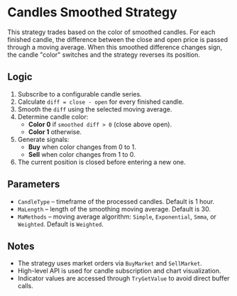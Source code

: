 # Candles Smoothed Strategy

This strategy trades based on the color of smoothed candles. For each finished candle, the difference between the close and open price is passed through a moving average. When this smoothed difference changes sign, the candle "color" switches and the strategy reverses its position.

## Logic

1. Subscribe to a configurable candle series.
2. Calculate `diff = close - open` for every finished candle.
3. Smooth the `diff` using the selected moving average.
4. Determine candle color:
   - **Color 0** if `smoothed diff > 0` (close above open).
   - **Color 1** otherwise.
5. Generate signals:
   - **Buy** when color changes from 0 to 1.
   - **Sell** when color changes from 1 to 0.
6. The current position is closed before entering a new one.

## Parameters

- `CandleType` – timeframe of the processed candles. Default is 1 hour.
- `MaLength` – length of the smoothing moving average. Default is 30.
- `MaMethods` – moving average algorithm: `Simple`, `Exponential`, `Smma`, or `Weighted`. Default is `Weighted`.

## Notes

- The strategy uses market orders via `BuyMarket` and `SellMarket`.
- High-level API is used for candle subscription and chart visualization.
- Indicator values are accessed through `TryGetValue` to avoid direct buffer calls.
